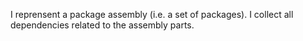 I reprensent a package assembly (i.e. a set of packages).
I collect all dependencies related to the assembly parts.